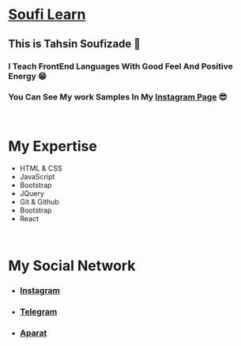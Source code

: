 # [Soufi Learn](https://instagram.com/soufi_learn)

## This is Tahsin Soufizade 💙

### I Teach FrontEnd Languages With Good Feel And Positive Energy 😁
### You Can See My work Samples In My [Instagram Page](https://instagram.com/soufi_learn) 😎

<br/>

# My Expertise
* HTML & CSS
* JavaScript
* Bootstrap
* JQuery
* Git & Github
* Bootstrap
* React

<br/>

# My Social Network
* ### [Instagram](https://instagram.com/soufi_learn)
* ### [Telegram](https://t.me/soufi_learn)
* ### [Aparat](https://www.aparat.com/soufi_learn)
